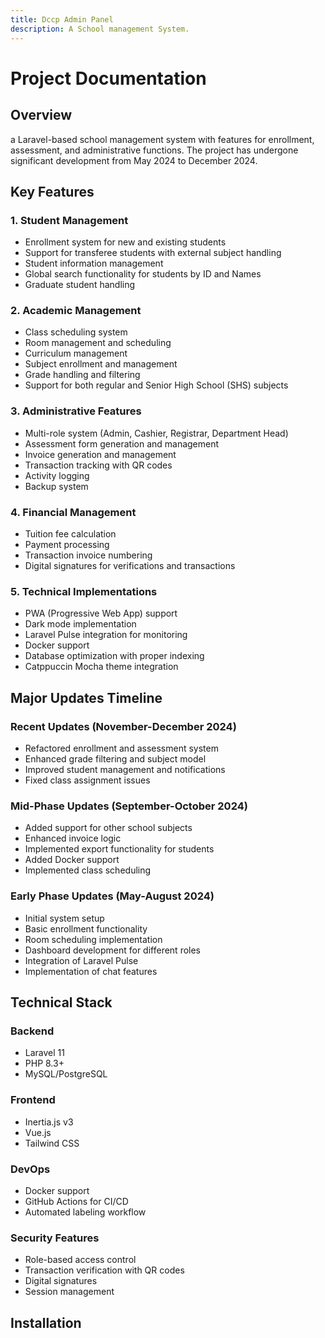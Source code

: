 ```yaml
---
title: Dccp Admin Panel
description: A School management System.
---
```



# Project Documentation

## Overview
a Laravel-based school management system with features for enrollment, assessment, and administrative functions. The project has undergone significant development from May 2024 to December 2024.

## Key Features

### 1. Student Management
- Enrollment system for new and existing students
- Support for transferee students with external subject handling
- Student information management
- Global search functionality for students by ID and Names
- Graduate student handling

### 2. Academic Management
- Class scheduling system
- Room management and scheduling
- Curriculum management
- Subject enrollment and management
- Grade handling and filtering
- Support for both regular and Senior High School (SHS) subjects

### 3. Administrative Features
- Multi-role system (Admin, Cashier, Registrar, Department Head)
- Assessment form generation and management
- Invoice generation and management
- Transaction tracking with QR codes
- Activity logging
- Backup system

### 4. Financial Management
- Tuition fee calculation
- Payment processing
- Transaction invoice numbering
- Digital signatures for verifications and transactions

### 5. Technical Implementations
- PWA (Progressive Web App) support
- Dark mode implementation
- Laravel Pulse integration for monitoring
- Docker support
- Database optimization with proper indexing
- Catppuccin Mocha theme integration

## Major Updates Timeline

### Recent Updates (November-December 2024)
- Refactored enrollment and assessment system
- Enhanced grade filtering and subject model
- Improved student management and notifications
- Fixed class assignment issues

### Mid-Phase Updates (September-October 2024)
- Added support for other school subjects
- Enhanced invoice logic
- Implemented export functionality for students
- Added Docker support
- Implemented class scheduling

### Early Phase Updates (May-August 2024)
- Initial system setup
- Basic enrollment functionality
- Room scheduling implementation
- Dashboard development for different roles
- Integration of Laravel Pulse
- Implementation of chat features

## Technical Stack

### Backend
- Laravel 11
- PHP 8.3+
- MySQL/PostgreSQL

### Frontend
- Inertia.js v3
- Vue.js
- Tailwind CSS

### DevOps
- Docker support
- GitHub Actions for CI/CD
- Automated labeling workflow

### Security Features
- Role-based access control
- Transaction verification with QR codes
- Digital signatures
- Session management

## Installation
